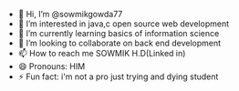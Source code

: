 - 👋 Hi, I’m @sowmikgowda77
- 👀 I’m interested in java,c open source web development
- 🌱 I’m currently learning basics of information science
- 💞️ I’m looking to collaborate on back end development
- 📫 How to reach me SOWMIK H.D(Linked in)
- 😄 Pronouns: HIM
- ⚡ Fun fact: i'm not a pro just trying and dying student

<!---
sowmikgowda77/sowmikgowda77 is a ✨ special ✨ repository because its `README.md` (this file) appears on your GitHub profile.
You can click the Preview link to take a look at your changes.
--->
